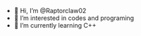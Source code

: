 - 👋 Hi, I’m @Raptorclaw02
- 👀 I’m interested in codes and programing
- 🌱 I’m currently learning C++

<!---
Raptorclaw02/Raptorclaw02 is a ✨ special ✨ repository because its `README.md` (this file) appears on your GitHub profile.
You can click the Preview link to take a look at your changes.
--->
